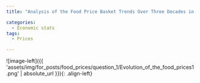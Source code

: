 ```yaml
---
title: "Analysis of the Food Price Basket Trends Over Three Decades in Israel"

categories:
  - Economic stats 
tags:
  - Prices

---
```




![image-left]({{ 'assets/img/for_posts/food_prices/question_1/Evolution_of_the_food_prices1.png' | absolute_url }}){: .align-left} 